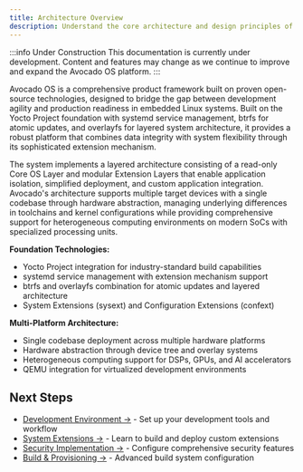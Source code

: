 ```yaml
---
title: Architecture Overview
description: Understand the core architecture and design principles of Avocado OS
---
```


:::info Under Construction
This documentation is currently under development. Content and features may change as we continue to improve and expand the Avocado OS platform.
:::

Avocado OS is a comprehensive product framework built on proven open-source technologies, designed to bridge the gap between development agility and production readiness in embedded Linux systems. Built on the Yocto Project foundation with systemd service management, btrfs for atomic updates, and overlayfs for layered system architecture, it provides a robust platform that combines data integrity with system flexibility through its sophisticated extension mechanism.

The system implements a layered architecture consisting of a read-only Core OS Layer and modular Extension Layers that enable application isolation, simplified deployment, and custom application integration. Avocado's architecture supports multiple target devices with a single codebase through hardware abstraction, managing underlying differences in toolchains and kernel configurations while providing comprehensive support for heterogeneous computing environments on modern SoCs with specialized processing units.

**Foundation Technologies:**
- Yocto Project integration for industry-standard build capabilities
- systemd service management with extension mechanism support
- btrfs and overlayfs combination for atomic updates and layered architecture
- System Extensions (sysext) and Configuration Extensions (confext)

**Multi-Platform Architecture:**
- Single codebase deployment across multiple hardware platforms
- Hardware abstraction through device tree and overlay systems  
- Heterogeneous computing support for DSPs, GPUs, and AI accelerators
- QEMU integration for virtualized development environments

## Next Steps

- [Development Environment →](./development-environment) - Set up your development tools and workflow
- [System Extensions →](./system-extensions) - Learn to build and deploy custom extensions
- [Security Implementation →](./security-implementation) - Configure comprehensive security features
- [Build & Provisioning →](./build-provisioning) - Advanced build system configuration